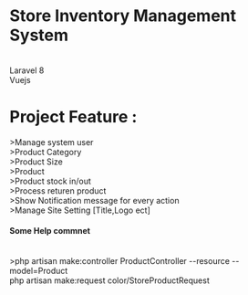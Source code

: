 


<h1> Store Inventory Management System  </h1> </br> 
        Laravel 8 </br>
        Vuejs </br>

<h1>Project  Feature :</h1> 
>Manage system user </br>
>Product Category </br>
>Product Size </br>
>Product </br>
>Product stock in/out </br> 
>Process returen product </br>
>Show Notification message for every action </br>
>Manage Site Setting [Title,Logo ect] </br>



<h4>Some Help commnet  </h4> </br>
>php artisan make:controller ProductController --resource --model=Product </br>
php artisan make:request color/StoreProductRequest

